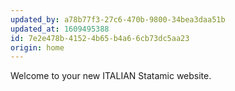 ```yaml
---
updated_by: a78b77f3-27c6-470b-9800-34bea3daa51b
updated_at: 1609495388
id: 7e2e478b-4152-4b65-b4a6-6cb73dc5aa23
origin: home
---
```

Welcome to your new ITALIAN Statamic website.